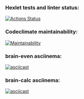 ### Hexlet tests and linter status:
[![Actions Status](https://github.com/jxssx/backend-project-44/workflows/hexlet-check/badge.svg)](https://github.com/jxssx/backend-project-44/actions)
### Codeclimate maintainability:
[![Maintainability](https://api.codeclimate.com/v1/badges/89dee416cae64829ba49/maintainability)](https://codeclimate.com/github/jxssx/backend-project-44/maintainability)
### brain-even asciinema:
[![asciicast](https://asciinema.org/a/gKOwwACAhONeaLz6u95D9LtXs.svg)](https://asciinema.org/a/gKOwwACAhONeaLz6u95D9LtXs)
### brain-calc asciinema:
[![asciicast](https://asciinema.org/a/GwjsxLpcOAa1SRrUnO1xFdPot.svg)](https://asciinema.org/a/GwjsxLpcOAa1SRrUnO1xFdPot)
